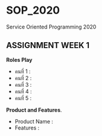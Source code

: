 # SOP_2020
Service Oriented Programming 2020
## ASSIGNMENT WEEK 1
**Roles Play**
* คนที่ 1 :
* คนที่ 2 :
* คนที่ 3 :
* คนที่ 4 :
* คนที่ 5 :

**Product and Features**.
* Product Name : 
* Features :
